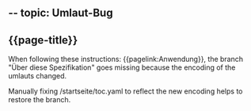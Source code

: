 --
topic: Umlaut-Bug
--
## {{page-title}}

When following these instructions: {{pagelink:Anwendung}}, the branch "Über diese Spezifikation" goes missing because the encoding of the umlauts changed.

Manually fixing /startseite/toc.yaml to reflect the new encoding helps to restore the branch.